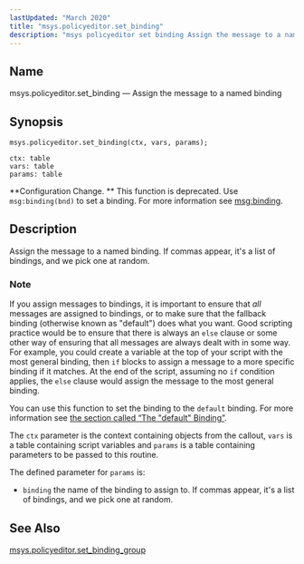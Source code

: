 ```yaml
---
lastUpdated: "March 2020"
title: "msys.policyeditor.set_binding"
description: "msys policyeditor set binding Assign the message to a named binding msys policyeditor set binding ctx vars params Configuration Change This function is deprecated Use msg binding bnd to set a binding For more information see msg binding Assign the message to a named binding If commas appear it's a..."
---
```


<a name="lua.ref.msys.policyeditor.set_binding"></a> 
## Name

msys.policyeditor.set_binding — Assign the message to a named binding

<a name="idp25035648"></a> 
## Synopsis

`msys.policyeditor.set_binding(ctx, vars, params);`

```
ctx: table
vars: table
params: table
```

**Configuration Change. ** This function is deprecated. Use `msg:binding(bnd)` to set a binding. For more information see [msg:binding](/momentum/3/3-reference/3-reference-lua-ref-msg-binding).

<a name="idp25040928"></a> 
## Description

Assign the message to a named binding. If commas appear, it's a list of bindings, and we pick one at random.

### Note

If you assign messages to bindings, it is important to ensure that *all* messages are assigned to bindings, or to make sure that the fallback binding (otherwise known as "default") does what you want. Good scripting practice would be to ensure that there is always an `else` clause or some other way of ensuring that all messages are always dealt with in some way. For example, you could create a variable at the top of your script with the most general binding, then `if` blocks to assign a message to a more specific binding if it matches. At the end of the script, assuming no `if` condition applies, the `else` clause would assign the message to the most general binding.

You can use this function to set the binding to the `default` binding. For more information see [the section called “The "default" Binding”](/momentum/3/3-reference/3-reference-conf-ref-binding#conf.ref.binding.default).

The `ctx` parameter is the context containing objects from the callout, `vars` is a table containing script variables and `params` is a table containing parameters to be passed to this routine.

The defined parameter for `params` is:

*   `binding` the name of the binding to assign to. If commas appear, it's a list of bindings, and we pick one at random.

<a name="idp25052256"></a> 
## See Also

[msys.policyeditor.set_binding_group](/momentum/3/3-reference/lua-ref-msys-policyeditor-set-binding-group)